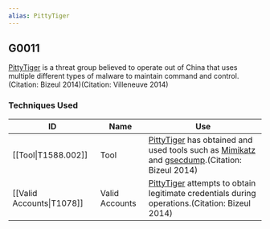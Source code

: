 ```yaml
---
alias: PittyTiger
---
```


## G0011

[PittyTiger](https://attack.mitre.org/groups/G0011) is a threat group believed to operate out of China that uses multiple different types of malware to maintain command and control.(Citation: Bizeul 2014)(Citation: Villeneuve 2014)


### Techniques Used

| ID | Name | Use |
| --- | --- | --- |
| [[Tool\|T1588.002]] | Tool | [PittyTiger](https://attack.mitre.org/groups/G0011) has obtained and used tools such as [Mimikatz](https://attack.mitre.org/software/S0002) and [gsecdump](https://attack.mitre.org/software/S0008).(Citation: Bizeul 2014) |
| [[Valid Accounts\|T1078]] | Valid Accounts | [PittyTiger](https://attack.mitre.org/groups/G0011) attempts to obtain legitimate credentials during operations.(Citation: Bizeul 2014) |
